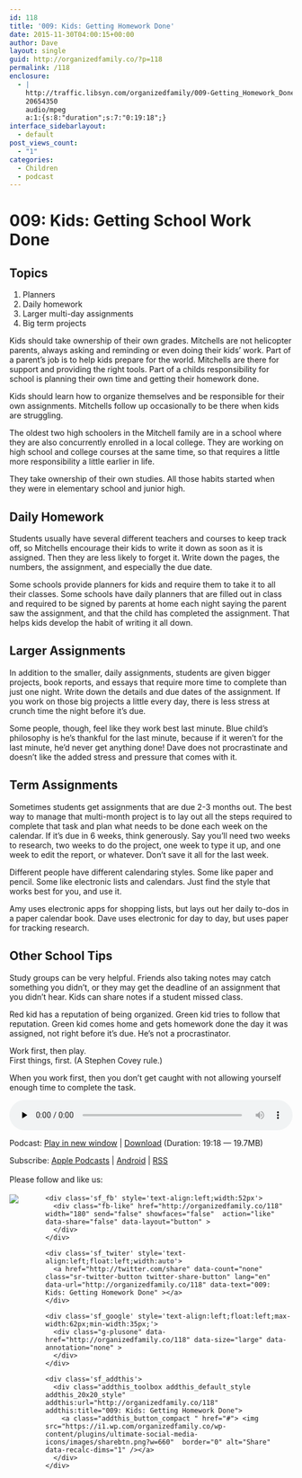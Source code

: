 ```yaml
---
id: 118
title: '009: Kids: Getting Homework Done'
date: 2015-11-30T04:00:15+00:00
author: Dave
layout: single
guid: http://organizedfamily.co/?p=118
permalink: /118
enclosure:
  - |
    http://traffic.libsyn.com/organizedfamily/009-Getting_Homework_Done.mp3
    20654350
    audio/mpeg
    a:1:{s:8:"duration";s:7:"0:19:18";}
interface_sidebarlayout:
  - default
post_views_count:
  - "1"
categories:
  - Children
  - podcast
---
```

# 009: Kids: Getting School Work Done

## Topics

  1. Planners
  2. Daily homework
  3. Larger multi-day assignments
  4. Big term projects

Kids should take ownership of their own grades. Mitchells are not helicopter parents, always asking and reminding or even doing their kids&#8217; work. Part of a parent&#8217;s job is to help kids prepare for the world. Mitchells are there for support and providing the right tools. Part of a childs responsibility for school is planning their own time and getting their homework done.

Kids should learn how to organize themselves and be responsible for their own assignments. Mitchells follow up occasionally to be there when kids are struggling.

The oldest two high schoolers in the Mitchell family are in a school where they are also concurrently enrolled in a local college. They are working on high school and college courses at the same time, so that requires a little more responsibility a little earlier in life.

They take ownership of their own studies. All those habits started when they were in elementary school and junior high.

## Daily Homework

Students usually have several different teachers and courses to keep track off, so Mitchells encourage their kids to write it down as soon as it is assigned. Then they are less likely to forget it. Write down the pages, the numbers, the assignment, and especially the due date.

Some schools provide planners for kids and require them to take it to all their classes. Some schools have daily planners that are filled out in class and required to be signed by parents at home each night saying the parent saw the assignment, and that the child has completed the assignment. That helps kids develop the habit of writing it all down.

## Larger Assignments

In addition to the smaller, daily assignments, students are given bigger projects, book reports, and essays that require more time to complete than just one night. Write down the details and due dates of the assignment. If you work on those big projects a little every day, there is less stress at crunch time the night before it&#8217;s due.

Some people, though, feel like they work best last minute. Blue child&#8217;s philosophy is he&#8217;s thankful for the last minute, because if it weren&#8217;t for the last minute, he&#8217;d never get anything done! Dave does not procrastinate and doesn&#8217;t like the added stress and pressure that comes with it.

## Term Assignments

Sometimes students get assignments that are due 2-3 months out. The best way to manage that multi-month project is to lay out all the steps required to complete that task and plan what needs to be done each week on the calendar. If it&#8217;s due in 6 weeks, think generously. Say you&#8217;ll need two weeks to research, two weeks to do the project, one week to type it up, and one week to edit the report, or whatever. Don&#8217;t save it all for the last week.

Different people have different calendaring styles. Some like paper and pencil. Some like electronic lists and calendars. Just find the style that works best for you, and use it.

Amy uses electronic apps for shopping lists, but lays out her daily to-dos in a paper calendar book. Dave uses electronic for day to day, but uses paper for tracking research.

## Other School Tips

Study groups can be very helpful. Friends also taking notes may catch something you didn&#8217;t, or they may get the deadline of an assignment that you didn&#8217;t hear. Kids can share notes if a student missed class.

Red kid has a reputation of being organized. Green kid tries to follow that reputation. Green kid comes home and gets homework done the day it was assigned, not right before it&#8217;s due. He&#8217;s not a procrastinator.

Work first, then play.  
First things, first. (A Stephen Covey rule.)

When you work first, then you don&#8217;t get caught with not allowing yourself enough time to complete the task.

<div class="powerpress_player" id="powerpress_player_5330">
  <audio class="wp-audio-shortcode" id="audio-118-10" preload="none" style="width: 100%;" controls="controls"><source type="audio/mpeg" src="http://traffic.libsyn.com/organizedfamily/009-Getting_Homework_Done.mp3?_=10" /><a href="http://traffic.libsyn.com/organizedfamily/009-Getting_Homework_Done.mp3">http://traffic.libsyn.com/organizedfamily/009-Getting_Homework_Done.mp3</a></audio>
</div>

<p class="powerpress_links powerpress_links_mp3">
  Podcast: <a href="http://traffic.libsyn.com/organizedfamily/009-Getting_Homework_Done.mp3" class="powerpress_link_pinw" target="_blank" title="Play in new window" onclick="return powerpress_pinw('http://organizedfamily.co/?powerpress_pinw=118-podcast');" rel="nofollow">Play in new window</a> | <a href="http://traffic.libsyn.com/organizedfamily/009-Getting_Homework_Done.mp3" class="powerpress_link_d" title="Download" rel="nofollow" download="009-Getting_Homework_Done.mp3">Download</a> (Duration: 19:18 &#8212; 19.7MB)
</p>

<p class="powerpress_links powerpress_subscribe_links">
  Subscribe: <a href="https://itunes.apple.com/us/podcast/organized-family/id1047979605?mt=2&ls=1#episodeGuid=http%3A%2F%2Forganizedfamily.co%2F%3Fp%3D118" class="powerpress_link_subscribe powerpress_link_subscribe_itunes" title="Subscribe on Apple Podcasts" rel="nofollow">Apple Podcasts</a> | <a href="http://subscribeonandroid.com/organizedfamily.co/feed/podcast" class="powerpress_link_subscribe powerpress_link_subscribe_android" title="Subscribe on Android" rel="nofollow">Android</a> | <a href="http://organizedfamily.co/feed/podcast" class="powerpress_link_subscribe powerpress_link_subscribe_rss" title="Subscribe via RSS" rel="nofollow">RSS</a>
</p>

<div class='sfsi_Sicons' style='width: 100%; display: inline-block; vertical-align: middle; text-align:left'>
  <div style='margin:0px 8px 0px 0px; line-height: 24px'>
    <span>Please follow and like us:</span>
  </div>
  
  <div class='sfsi_socialwpr'>
    <div class='sf_subscrbe' style='text-align:left;float:left;width:64px'>
      <a href="http://www.specificfeeds.com/widget/emailsubscribe/MTc5ODgx/OA==/" target="_blank"><img src="https://i2.wp.com/organizedfamily.co/wp-content/plugins/ultimate-social-media-icons/images/follow_subscribe.png?w=660" data-recalc-dims="1" /></a>
    </div>
    
    <div class='sf_fb' style='text-align:left;width:52px'>
      <div class="fb-like" href="http://organizedfamily.co/118" width="180" send="false" showfaces="false"  action="like" data-share="false" data-layout="button" >
      </div>
    </div>
    
    <div class='sf_twiter' style='text-align:left;float:left;width:auto'>
      <a href="http://twitter.com/share" data-count="none" class="sr-twitter-button twitter-share-button" lang="en" data-url="http://organizedfamily.co/118" data-text="009: Kids: Getting Homework Done" ></a>
    </div>
    
    <div class='sf_google' style='text-align:left;float:left;max-width:62px;min-width:35px;'>
      <div class="g-plusone" data-href="http://organizedfamily.co/118" data-size="large" data-annotation="none" >
      </div>
    </div>
    
    <div class='sf_addthis'>
      <div class="addthis_toolbox addthis_default_style addthis_20x20_style" addthis:url="http://organizedfamily.co/118" addthis:title="009: Kids: Getting Homework Done">
        <a class="addthis_button_compact " href="#"> <img src="https://i1.wp.com/organizedfamily.co/wp-content/plugins/ultimate-social-media-icons/images/sharebtn.png?w=660"  border="0" alt="Share" data-recalc-dims="1" /></a>
      </div>
    </div>
  </div>
</div>